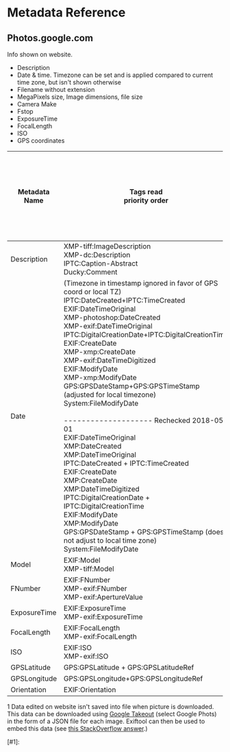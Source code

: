 Metadata Reference
==================

## Photos.google.com

Info shown on website.
- Description
- Date & time.  Timezone can be set and is applied compared to current time zone, but isn't shown otherwise
- Filename without extension 
- MegaPixels size, Image dimensions, file size
- Camera Make
- Fstop
- ExposureTime
- FocalLength
- ISO
- GPS coordinates
  

| Metadata Name | Tags read<br />priority order                                | Tags Written<br />(site cannot write tags but see [note 1][#1]) |
| ------------- | ------------------------------------------------------------ | ------------------------------------------------------------ |
| Description   | XMP-tiff:ImageDescription<br /> XMP-dc:Description<br />IPTC:Caption-Abstract<br />Ducky:Comment | n/a                                                          |
| Date          | (Timezone in timestamp ignored in favor of GPS coord or local TZ)<br /> IPTC:DateCreated+IPTC:TimeCreated<br />EXIF:DateTimeOriginal<br />XMP-photoshop:DateCreated<br />XMP-exif:DateTimeOriginal<br />IPTC:DigitalCreationDate+IPTC:DigitalCreationTime<br />EXIF:CreateDate<br />XMP-xmp:CreateDate<br />XMP-exif:DateTimeDigitized<br />EXIF:ModifyDate<br />XMP-xmp:ModifyDate<br />GPS:GPSDateStamp+GPS:GPSTimeStamp (adjusted for local timezone)<br />System:FileModifyDate<br /><br />-------------------- Rechecked 2018-05-01<br />EXIF:DateTimeOriginal<br />XMP:DateCreated<br />XMP:DateTimeOriginal<br />IPTC:DateCreated + IPTC:TimeCreated<br />EXIF:CreateDate<br />XMP:CreateDate<br />XMP:DateTimeDigitized<br />IPTC:DigitalCreationDate + IPTC:DigitalCreationTime<br />EXIF:ModifyDate<br />XMP:ModifyDate<br />GPS:GPSDateStamp + GPS:GPSTimeStamp (does not adjust to local time zone)<br />System:FileModifyDate | n/a                                                          |
| Model         | EXIF:Model<br />XMP-tiff:Model                               | n/a                                                          |
| FNumber       | EXIF:FNumber<br />XMP-exif:FNumber<br />XMP-exif:ApertureValue | n/a                                                          |
| ExposureTime  | EXIF:ExposureTime<br />XMP-exif:ExposureTime                 | n/a                                                          |
| FocalLength   | EXIF:FocalLength<br />XMP-exif:FocalLength                   | n/a                                                          |
| ISO           | EXIF:ISO<br />XMP-exif:ISO                                   | n/a                                                          |
| GPSLatitude   | GPS:GPSLatitude + GPS:GPSLatitudeRef                         | n/a                                                          |
| GPSLongitude  | GPS:GPSLongitude+GPS:GPSLongitudeRef                         | n/a                                                          |
| Orientation   | EXIF:Orientation                                             | n/a                                                          |

<a class="anchor" id="1">1</a> Data edited on website isn't saved into file when picture is downloaded. This data can be downloaded using [Google Takeout](https://takeout.google.com/settings/takeout) (select Google Phots) in the form of a JSON file for each image.  Exiftool can then be used to embed this data (see [this StackOverflow answer](https://stackoverflow.com/a/42914024/3525475).)





[#1]: 